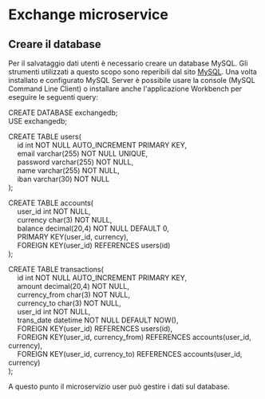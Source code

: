 
# Exchange microservice

## Creare il database

Per il salvataggio dati utenti è necessario creare un database MySQL. Gli strumenti utilizzati a questo scopo sono reperibili dal sito [MySQL](https://dev.mysql.com/downloads/).
Una volta installato e configurato MySQL Server è possibile usare la console (MySQL Command Line Client) o installare anche l'applicazione Workbench per eseguire le seguenti query:  

CREATE DATABASE exchangedb;  
USE exchangedb;

CREATE TABLE users(  
&emsp; id int NOT NULL AUTO_INCREMENT PRIMARY KEY,  
&emsp; email varchar(255) NOT NULL UNIQUE,  
&emsp; password varchar(255) NOT NULL,  
&emsp; name varchar(255) NOT NULL,  
&emsp; iban varchar(30) NOT NULL  
);  

CREATE TABLE accounts(  
&emsp; user_id int NOT NULL,  
&emsp; currency char(3) NOT NULL,  
&emsp; balance decimal(20,4) NOT NULL DEFAULT 0,  
&emsp; PRIMARY KEY(user_id, currency),  
&emsp; FOREIGN KEY(user_id) REFERENCES users(id)  
); 
  
CREATE TABLE transactions(  
&emsp; id int NOT NULL AUTO_INCREMENT PRIMARY KEY,  
&emsp; amount decimal(20,4) NOT NULL,  
&emsp; currency_from char(3) NOT NULL,  
&emsp; currency_to char(3) NOT NULL,  
&emsp; user_id int NOT NULL,  
&emsp; trans_date datetime NOT NULL DEFAULT NOW(),  
&emsp; FOREIGN KEY(user_id) REFERENCES users(id),  
&emsp; FOREIGN KEY(user_id, currency_from) REFERENCES accounts(user_id, currency),  
&emsp; FOREIGN KEY(user_id, currency_to) REFERENCES accounts(user_id, currency)  
);  

A questo punto il microservizio user può gestire i dati sul database.
